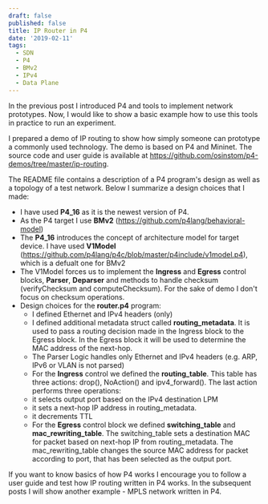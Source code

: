 ```yaml
---
draft: false
published: false
title: IP Router in P4
date: '2019-02-11'
tags:
  - SDN
  - P4
  - BMv2
  - IPv4
  - Data Plane
---
```

In the previous post I introduced P4 and tools to implement network prototypes. Now, I would like to show a basic example how to use this tools in practice to run an experiment.

I prepared a demo of IP routing to show how simply someone can prototype a commonly used technology. The demo is based on P4 and Mininet. The source code and user guide is available at https://github.com/osinstom/p4-demos/tree/master/ip-routing.

The README file contains a description of a P4 program's design as well as a topology of a test network. Below I summarize a design choices that I made:

- I have used **P4_16** as it is the newest version of P4.
- As the P4 target I use **BMv2** (https://github.com/p4lang/behavioral-model)
- The **P4_16** introduces the concept of architecture model for target device. I have used **V1Model** (https://github.com/p4lang/p4c/blob/master/p4include/v1model.p4), which is a defualt one for BMv2
- The V1Model forces us to implement the **Ingress** and **Egress** control blocks, **Parser**, **Deparser** and methods to handle checksum (verifyChecksum and computeChecksum). For the sake of demo I don't focus on checksum operations.
- Design choices for the **router.p4** program:
  - I defined Ethernet and IPv4 headers (only)
  - I defined additional metadata struct called **routing_metadata**. It is used to pass a routing decision made in the Ingress block to the Egress block. In the Egress block it will be used to determine the MAC address of the next-hop.
  - The Parser Logic handles only Ethernet and IPv4 headers (e.g. ARP, IPv6 or VLAN is not parsed)
  - For the **Ingress** control we defined the **routing_table**. This table has three actions: drop(), NoAction() and ipv4_forward(). The last action performs three operations:
   - it selects output port based on the IPv4 destination LPM
   - it sets a next-hop IP address in routing_metadata.
   - it decrements TTL
  - For the **Egress** control block we defined **switching_table** and **mac_rewriting_table**. The switching_table sets a destination MAC for packet based on next-hop IP from routing_metadata. The mac_rewriting_table changes the source MAC address for packet according to port, that has been selected as the output port.

If you want to know basics of how P4 works I encourage you to follow a user guide and test how IP routing written in P4 works. In the subsequent posts I will show another example - MPLS network written in P4.
